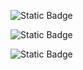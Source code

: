 ![Static Badge](https://img.shields.io/badge/Language-Python3.13-blue)

![Static Badge](https://img.shields.io/badge/License-MIT-green)

![Static Badge](https://img.shields.io/badge/Platform-Linux-blue)
